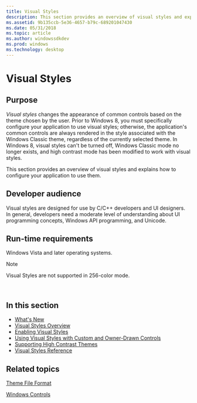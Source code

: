 ```yaml
---
title: Visual Styles
description: This section provides an overview of visual styles and explains how to configure your application to use them.
ms.assetid: 9b135ccb-5e36-4657-b79c-689201047430
ms.date: 05/31/2018
ms.topic: article
ms.author: windowssdkdev
ms.prod: windows
ms.technology: desktop
---
```


# Visual Styles

## Purpose

*Visual styles* changes the appearance of common controls based on the theme chosen by the user. Prior to Windows 8, you must specifically configure your application to use visual styles; otherwise, the application's common controls are always rendered in the style associated with the Windows Classic theme, regardless of the currently selected theme. In Windows 8, visual styles can't be turned off, Windows Classic mode no longer exists, and high contrast mode has been modified to work with visual styles.

This section provides an overview of visual styles and explains how to configure your application to use them.

## Developer audience

Visual styles are designed for use by C/C++ developers and UI designers. In general, developers need a moderate level of understanding about UI programming concepts, Windows API programming, and Unicode.

## Run-time requirements

Windows Vista and later operating systems.

> [!Note]  
> Visual Styles are not supported in 256-color mode.

 

## In this section

-   [What's New](what-s-new-for-windows-8.md)
-   [Visual Styles Overview](visual-styles-overview.md)
-   [Enabling Visual Styles](cookbook-overview.md)
-   [Using Visual Styles with Custom and Owner-Drawn Controls](using-visual-styles.md)
-   [Supporting High Contrast Themes](supporting-high-contrast-themes.md)
-   [Visual Styles Reference](uxctl-ref.md)

## Related topics

<dl> <dt>

[Theme File Format](themesfileformat-overview.md)
</dt> <dt>

[Windows Controls](window-controls.md)
</dt> </dl>

 

 




